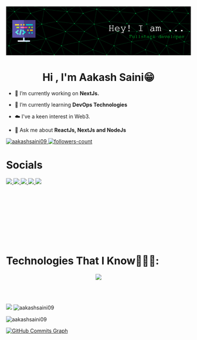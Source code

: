 ![Header](./banner.png)
<h1 align="center">Hi , I'm Aakash Saini😁</h1>

- 🔭 I’m currently working on **NextJs.**

- 🌱 I’m currently learning **DevOps Technologies**

- ☁️ I've a keen interest in Web3.

- 💬 Ask me about **ReactJs, NextJs and NodeJs**
<img align="right" height="400px" src="https://user-images.githubusercontent.com/74038190/229223263-cf2e4b07-2615-4f87-9c38-e37600f8381a.gif" alt="">


<p align="left">
    <a href="https://github.com/aakashsaini09">
        <img src="https://komarev.com/ghpvc/?username=aakashsaini09&label=Profile%20views&color=0e75b6&style=flat" alt="aakashsaini09"/>
    </a>
    <a href="https://github.com/aakashsaini09?tab=followers">
        <img src="https://img.shields.io/github/followers/aakashsaini09?label=Followers&style=social" alt="followers-count">
    </a>
</p>

<h1>Socials</h1>


<p align="left">
    <a href="https://linkedin.com/in/-aakashsaini">
        <img src="https://skillicons.dev/icons?i=linkedin&perline=14" />
    </a>
    <a href="https://discordapp.com/users/1243529310351130704">
        <img src="https://skillicons.dev/icons?i=discord&perline=14" />
    </a>
    <a title="aakashsaini948585@gmail.com" href="mailto:aakashsaini948585@gmail.com">
        <img src="https://skillicons.dev/icons?i=gmail&perline=14" />
    </a>
    <a href="https://www.instagram.com/_aakashsaini/">
        <img src="https://skillicons.dev/icons?i=instagram&perline=14" />
    </a>
    <a href="https://x.com/__aakashsaini">
        <img src="https://skillicons.dev/icons?i=twitter&perline=14" />
    </a>
</p>
</p>

<br/>
<br/>
<br/>
<br/>
<br/>
<br/>
<br/>
<br/>



# Technologies That I Know👨🏻‍💻:
<p align="center">
  <a href="https://skillicons.dev">
    <img src="https://skillicons.dev/icons?i=git,bootstrap,solidity,rust,css,docker,express,firebase,github,html,js,next,materialui,mongodb,mysql,prisma,aws,nodejs,postman,react,vite,redux,docker,ts,tailwind,ubuntu,vscode&perline=14" />
  </a>
</p>



<br/>
<br/>

 <p></p> <img  align="left" src="https://github-readme-stats.anuraghazra1.vercel.app/api/top-langs/?username=aakashsaini09&hide_border=false&no-bg=true&no-frame=true&langs_count=10"/></p>


<p>&nbsp;<img align="center" src="https://github-readme-stats.vercel.app/api?username=aakashsaini09&show_icons=true&locale=en" alt="aakashsaini09" /></p>

<p><img align="center" src="https://github-readme-streak-stats.herokuapp.com/?user=aakashsaini09&" alt="aakashsaini09" /></p>
<a href="https://www.github.com/aakashsaini09"><img src="https://github-readme-activity-graph.vercel.app/graph?username=aakashsaini09&theme=react-dark" alt="GitHub Commits Graph" /></a>
